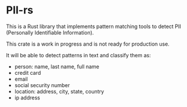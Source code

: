 # PII-rs

This is a Rust library that implements pattern matching tools to detect PII (Personally Identifiable Information).

This crate is a work in progress and is not ready for production use.

It will be able to detect patterns in text and classify them as:

- person: name, last name, full name
- credit card
- email
- social security number
- location: address, city, state, country
- ip address

